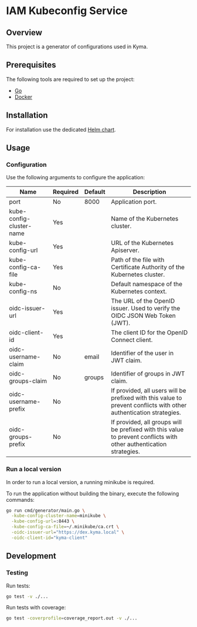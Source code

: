 # IAM Kubeconfig Service

## Overview

This project is a generator of configurations used in Kyma.

## Prerequisites

The following tools are required to set up the project:

- [Go](https://golang.org)
- [Docker](https://www.docker.com/)

## Installation

For installation use the dedicated [Helm chart](../../resources/core/charts/iam-kubeconfig-service).

## Usage

### Configuration

Use the following arguments to configure the application:

| Name | Required | Default | Description |
| -----|---------|--------|------------ |
| port | No | 8000 | Application port. |
| kube-config-cluster-name | Yes | |  Name of the Kubernetes cluster. |
| kube-config-url | Yes | | URL of the Kubernetes Apiserver. |
| kube-config-ca-file | Yes | | Path of the file with Certificate Authority of the Kubernetes cluster. |
| kube-config-ns | No | | Default namespace of the Kubernetes context. |
| oidc-issuer-url | Yes | | The URL of the OpenID issuer. Used to verify the OIDC JSON Web Token (JWT). |
| oidc-client-id | Yes | | The client ID for the OpenID Connect client. |
| oidc-username-claim | No | email | Identifier of the user in JWT claim. |
| oidc-groups-claim | No | groups | Identifier of groups in JWT claim. |
| oidc-username-prefix | No | | If provided, all users will be prefixed with this value to prevent conflicts with other authentication strategies. |
| oidc-groups-prefix | No | | If provided, all groups will be prefixed with this value to prevent conflicts with other authentication strategies. |

### Run a local version

In order to run a local version, a running minikube is required.

To run the application without building the binary, execute the following commands:

```bash
go run cmd/generator/main.go \
  -kube-config-cluster-name=minikube \
  -kube-config-url=:8443 \
  -kube-config-ca-file=~/.minikube/ca.crt \
  -oidc-issuer-url="https://dex.kyma.local" \
  -oidc-client-id="kyma-client"
```

## Development

### Testing

Run tests:

```bash
go test -v ./...
```

Run tests with coverage:

```bash
go test -coverprofile=coverage_report.out -v ./...
```
